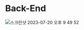 # Back-End
![스크린샷 2023-07-20 오후 9 49 52](https://github.com/IDog-FOPPY/Back-End/assets/97080154/e229e1e0-cabd-40cd-8230-16184bef5c14)
